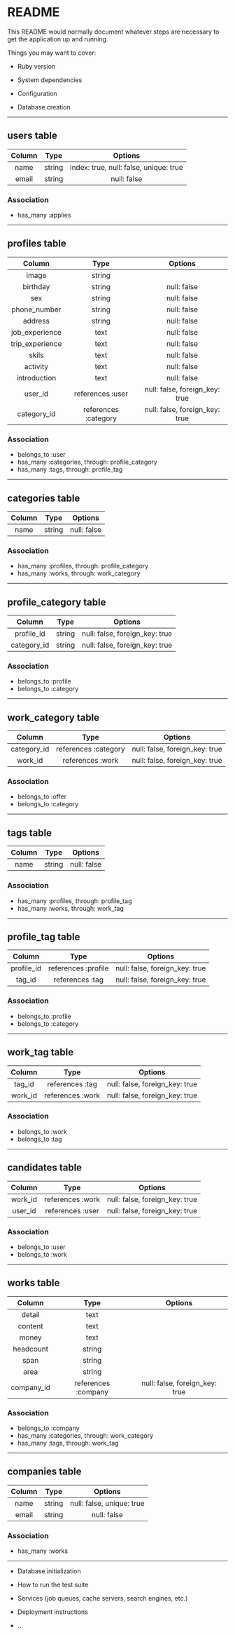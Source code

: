 # README

This README would normally document whatever steps are necessary to get the
application up and running.

Things you may want to cover:

* Ruby version

* System dependencies

* Configuration

* Database creation

-------------------------------------------------------------------------------

## users table
| Column   | Type    | Options                                |
|:--------:|:-------:|:--------------------------------------:|
| name     | string  | index: true, null: false, unique: true |
| email    | string  | null: false                            |

### Association
+ has_many :applies

-------------------------------------------------------------------------------

## profiles table
| Column          | Type                 | Options                        |
|:---------------:|:--------------------:|:------------------------------:|
| image           | string               |                                |
| birthday        | string               | null: false                    |
| sex             | string               | null: false                    |
| phone_number    | string               | null: false                    |
| address         | string               | null: false                    |
| job_experience  | text                 | null: false                    |
| trip_experience | text                 | null: false                    |
| skils           | text                 | null: false                    |
| activity        | text                 | null: false                    |
| introduction    | text                 | null: false                    |
| user_id         | references :user     | null: false, foreign_key: true |
| category_id     | references :category | null: false, foreign_key: true |

### Association
+ belongs_to :user
+ has_many :categories, through: profile_category
+ has_many :tags, through: profile_tag

-------------------------------------------------------------------------------

## categories table
| Column      | Type       | Options                         |
|:-----------:|:----------:|:-------------------------------:|
| name        | string     | null: false                     |

### Association
+ has_many :profiles, through: profile_category
+ has_many :works, through: work_category

-------------------------------------------------------------------------------

## profile_category table
| Column      | Type       | Options                         |
|:-----------:|:----------:|:-------------------------------:|
| profile_id  | string     | null: false, foreign_key: true  |
| category_id | string     | null: false, foreign_key: true  |

### Association
+ belongs_to :profile
+ belongs_to :category

-------------------------------------------------------------------------------

## work_category table
| Column      | Type                 | Options                        |
|:-----------:|:--------------------:|:------------------------------:|
| category_id | references :category | null: false, foreign_key: true |
| work_id     | references :work     | null: false, foreign_key: true |

### Association
+ belongs_to :offer
+ belongs_to :category

-------------------------------------------------------------------------------

## tags table
| Column      | Type       | Options                         |
|:-----------:|:----------:|:-------------------------------:|
| name        | string     | null: false                     |

### Association
+ has_many :profiles, through: profile_tag
+ has_many :works, through: work_tag

-------------------------------------------------------------------------------

## profile_tag table
| Column      | Type                | Options                         |
|:-----------:|:-------------------:|:-------------------------------:|
| profile_id  | references :profile | null: false, foreign_key: true  |
| tag_id      | references :tag     | null: false, foreign_key: true  |

### Association
+ belongs_to :profile
+ belongs_to :category

-------------------------------------------------------------------------------

## work_tag table
| Column      | Type             | Options                        |
|:-----------:|:----------------:|:------------------------------:|
| tag_id      | references :tag  | null: false, foreign_key: true |
| work_id     | references :work | null: false, foreign_key: true |

### Association
+ belongs_to :work
+ belongs_to :tag

-------------------------------------------------------------------------------

## candidates table
| Column     | Type                | Options                        |
|:----------:|:-------------------:|:------------------------------:|
| work_id    | references :work    | null: false, foreign_key: true |
| user_id    | references :user    | null: false, foreign_key: true |

### Association
+ belongs_to :user
+ belongs_to :work

-------------------------------------------------------------------------------

## works table
| Column     | Type                | Options                        |
|:----------:|:-------------------:|:------------------------------:|
| detail     | text                |                                |
| content    | text                |                                |
| money      | text                |                                |
| headcount  | string              |                                |
| span       | string              |                                |
| area       | string              |                                |
| company_id | references :company | null: false, foreign_key: true |

### Association
+ belongs_to :company
+ has_many :categories, through: work_category
+ has_many :tags, through: work_tag

-------------------------------------------------------------------------------

## companies table
| Column      | Type           | Options                        |
|:-----------:|:--------------:|:------------------------------:|
| name        | string         | null: false, unique: true      |
| email       | string         | null: false                    |

### Association
+ has_many :works

-------------------------------------------------------------------------------

* Database initialization

* How to run the test suite

* Services (job queues, cache servers, search engines, etc.)

* Deployment instructions

* ...
